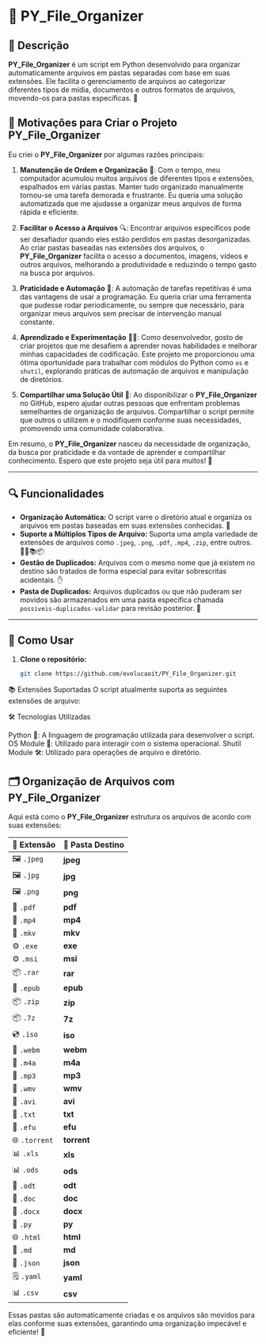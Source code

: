 # 📂 PY_File_Organizer

## 📝 Descrição

**PY_File_Organizer** é um script em Python desenvolvido para organizar automaticamente arquivos em pastas separadas com base em suas extensões. Ele facilita o gerenciamento de arquivos ao categorizar diferentes tipos de mídia, documentos e outros formatos de arquivos, movendo-os para pastas específicas. 🚀

## 🌟 Motivações para Criar o Projeto PY_File_Organizer

Eu criei o **PY_File_Organizer** por algumas razões principais:

1. **Manutenção de Ordem e Organização** 📁: Com o tempo, meu computador acumulou muitos arquivos de diferentes tipos e extensões, espalhados em várias pastas. Manter tudo organizado manualmente tornou-se uma tarefa demorada e frustrante. Eu queria uma solução automatizada que me ajudasse a organizar meus arquivos de forma rápida e eficiente.

2. **Facilitar o Acesso a Arquivos** 🔍: Encontrar arquivos específicos pode ser desafiador quando eles estão perdidos em pastas desorganizadas. Ao criar pastas baseadas nas extensões dos arquivos, o **PY_File_Organizer** facilita o acesso a documentos, imagens, vídeos e outros arquivos, melhorando a produtividade e reduzindo o tempo gasto na busca por arquivos.

3. **Praticidade e Automação** 🤖: A automação de tarefas repetitivas é uma das vantagens de usar a programação. Eu queria criar uma ferramenta que pudesse rodar periodicamente, ou sempre que necessário, para organizar meus arquivos sem precisar de intervenção manual constante.

4. **Aprendizado e Experimentação** 🧑‍💻: Como desenvolvedor, gosto de criar projetos que me desafiem a aprender novas habilidades e melhorar minhas capacidades de codificação. Este projeto me proporcionou uma ótima oportunidade para trabalhar com módulos do Python como `os` e `shutil`, explorando práticas de automação de arquivos e manipulação de diretórios.

5. **Compartilhar uma Solução Útil** 🤝: Ao disponibilizar o **PY_File_Organizer** no GitHub, espero ajudar outras pessoas que enfrentam problemas semelhantes de organização de arquivos. Compartilhar o script permite que outros o utilizem e o modifiquem conforme suas necessidades, promovendo uma comunidade colaborativa.

Em resumo, o **PY_File_Organizer** nasceu da necessidade de organização, da busca por praticidade e da vontade de aprender e compartilhar conhecimento. Espero que este projeto seja útil para muitos! 🌟


---

## 🔍 Funcionalidades

- **Organização Automática:** O script varre o diretório atual e organiza os arquivos em pastas baseadas em suas extensões conhecidas. 📁
- **Suporte a Múltiplos Tipos de Arquivo:** Suporta uma ampla variedade de extensões de arquivos como `.jpeg`, `.png`, `.pdf`, `.mp4`, `.zip`, entre outros. 🎨🎵📚📦
- **Gestão de Duplicados:** Arquivos com o mesmo nome que já existem no destino são tratados de forma especial para evitar sobrescritas acidentais. ✋
- **Pasta de Duplicados:** Arquivos duplicados ou que não puderam ser movidos são armazenados em uma pasta específica chamada `possiveis-duplicados-validar` para revisão posterior. 🔄

---

## 🚀 Como Usar

1. **Clone o repositório:**
   ```bash
   git clone https://github.com/evolucaoit/PY_File_Organizer.git


📚 Extensões Suportadas
O script atualmente suporta as seguintes extensões de arquivo:

🛠️ Tecnologias Utilizadas

Python 🐍: A linguagem de programação utilizada para desenvolver o script.
OS Module 📂: Utilizado para interagir com o sistema operacional.
Shutil Module 🛠️: Utilizado para operações de arquivo e diretório.

## 🗂️ Organização de Arquivos com PY_File_Organizer

Aqui está como o **PY_File_Organizer** estrutura os arquivos de acordo com suas extensões:

| 📁 **Extensão** | 📂 **Pasta Destino** |
|-----------------|----------------------|
| 🖼️ `.jpeg`     | **jpeg**             |
| 🖼️ `.jpg`      | **jpg**              |
| 🖼️ `.png`      | **png**              |
| 📄 `.pdf`      | **pdf**              |
| 🎥 `.mp4`      | **mp4**              |
| 🎥 `.mkv`      | **mkv**              |
| ⚙️ `.exe`      | **exe**              |
| ⚙️ `.msi`      | **msi**              |
| 📦 `.rar`      | **rar**              |
| 📖 `.epub`     | **epub**             |
| 📦 `.zip`      | **zip**              |
| 📦 `.7z`       | **7z**               |
| 💿 `.iso`      | **iso**              |
| 🎥 `.webm`     | **webm**             |
| 🎵 `.m4a`      | **m4a**              |
| 🎵 `.mp3`      | **mp3**              |
| 🎥 `.wmv`      | **wmv**              |
| 🎥 `.avi`      | **avi**              |
| 📝 `.txt`      | **txt**              |
| 📝 `.efu`      | **efu**              |
| 🌐 `.torrent`  | **torrent**          |
| 📊 `.xls`      | **xls**              |
| 📊 `.ods`      | **ods**              |
| 📝 `.odt`      | **odt**              |
| 📝 `.doc`      | **doc**              |
| 📝 `.docx`     | **docx**             |
| 🐍 `.py`       | **py**               |
| 🌐 `.html`     | **html**             |
| 📄 `.md`       | **md**               |
| 📄 `.json`     | **json**             |
| 🗒️ `.yaml`     | **yaml**             |
| 📊 `.csv`      | **csv**              |

Essas pastas são automaticamente criadas e os arquivos são movidos para elas conforme suas extensões, garantindo uma organização impecável e eficiente! 🚀


